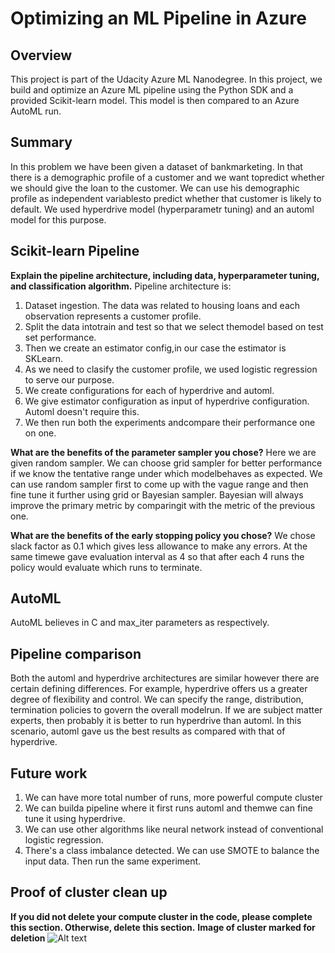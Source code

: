 # Optimizing an ML Pipeline in Azure

## Overview
This project is part of the Udacity Azure ML Nanodegree.
In this project, we build and optimize an Azure ML pipeline using the Python SDK and a provided Scikit-learn model.
This model is then compared to an Azure AutoML run.

## Summary
In this problem we have been given a dataset of bankmarketing. In that there is a demographic profile of a customer and we want topredict whether we should give the loan to the customer.
We can use his demographic profile as independent variablesto predict whether that customer is likely to default.
We used hyperdrive model (hyperparametr tuning) and an automl model for this purpose.

## Scikit-learn Pipeline
**Explain the pipeline architecture, including data, hyperparameter tuning, and classification algorithm.**
Pipeline architecture is:
1. Dataset ingestion. The data was related to housing loans and each observation represents a customer profile.
2. Split the data intotrain and test so that we select themodel based on test set performance.
3. Then we create an estimator config,in our case the estimator is SKLearn.
4. As we need to clasify the customer profile, we used logistic regression to serve our purpose.
5. We create configurations for each of hyperdrive and automl.
6. We give estimator configuration as input of hyperdrive configuration. Automl doesn't require this.
7. We then run both the experiments andcompare their performance one on one.

**What are the benefits of the parameter sampler you chose?**
Here we are given random sampler. We can choose grid sampler for better performance if we know the tentative range under which modelbehaves as expected.
We can use random sampler first to come up with the vague range and then fine tune it further using grid or Bayesian sampler.
Bayesian will always improve the primary metric by comparingit with the metric of the previous one.

**What are the benefits of the early stopping policy you chose?**
We chose slack factor as 0.1 which gives less allowance to make any errors. At the same timewe gave evaluation interval as 4 so that after each 4 runs the policy would evaluate which runs to terminate.

## AutoML
AutoML believes in C and max_iter parameters as respectively.

## Pipeline comparison
Both the automl and hyperdrive architectures are similar however there are certain defining differences.
For example, hyperdrive offers us a greater degree of flexibility and control. We can specify the range, distribution, termination policies to govern the overall modelrun.
If we are subject matter experts, then probably it is better to run hyperdrive than automl.
In this scenario, automl gave us the best results as compared with that of hyperdrive.

## Future work
1. We can have more total number of runs, more powerful compute cluster
2. We can builda pipeline where it first runs automl and themwe can fine tune it using hyperdrive.
3. We can use other algorithms like neural network instead of conventional logistic regression.
4. There's a class imbalance detected. We can use SMOTE to balance the input data. Then run the same experiment. 

## Proof of cluster clean up
**If you did not delete your compute cluster in the code, please complete this section. Otherwise, delete this section.**
**Image of cluster marked for deletion**
![Alt text](./images/cluster_delete.png.png)
